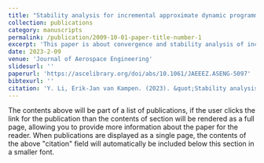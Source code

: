 ```yaml
---
title: "Stability analysis for incremental approximate dynamic programming with approximation errors"
collection: publications
category: manuscripts
permalink: /publication/2009-10-01-paper-title-number-1
excerpt: 'This paper is about convergence and stability analysis of incremental value iteration.'
date: 2023-2-09
venue: 'Journal of Aerospace Engineering'
slidesurl: ''
paperurl: 'https://ascelibrary.org/doi/abs/10.1061/JAEEEZ.ASENG-5097'
bibtexurl: ''
citation: 'Y. Li, Erik-Jan van Kampen. (2023). &quot;Stability analysis for incremental approximate dynamic programming with approximation errors.&quot; <i>Journal of Aerospace Engineering 1</i>. 37(1), 1-13.'
---
```

The contents above will be part of a list of publications, if the user clicks the link for the publication than the contents of section will be rendered as a full page, allowing you to provide more information about the paper for the reader. When publications are displayed as a single page, the contents of the above "citation" field will automatically be included below this section in a smaller font.
